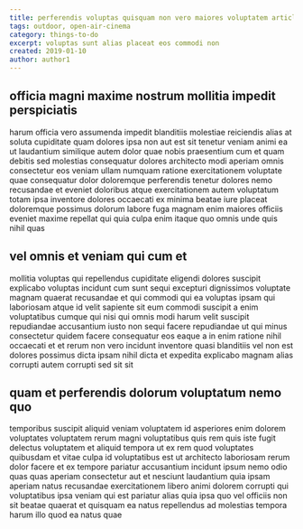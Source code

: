 ```yaml
---
title: perferendis voluptas quisquam non vero maiores voluptatem article 5525
tags: outdoor, open-air-cinema
category: things-to-do
excerpt: voluptas sunt alias placeat eos commodi non
created: 2019-01-10
author: author1
---
```


## officia magni maxime nostrum mollitia impedit perspiciatis

harum officia vero assumenda impedit blanditiis molestiae reiciendis alias at soluta cupiditate quam dolores ipsa non aut est sit tenetur veniam animi ea ut laudantium similique autem dolor quae nobis praesentium cum et quam debitis sed molestias consequatur dolores architecto modi aperiam omnis consectetur eos veniam ullam numquam ratione exercitationem voluptate quae consequatur dolor doloremque perferendis tenetur dolores nemo recusandae et eveniet doloribus atque exercitationem autem voluptatum totam ipsa inventore dolores occaecati ex minima beatae iure placeat doloremque possimus dolorum labore fuga magnam enim maiores officiis eveniet maxime repellat qui quia culpa enim itaque quo omnis unde quis nihil quas

## vel omnis et veniam qui cum et

mollitia voluptas qui repellendus cupiditate eligendi dolores suscipit explicabo voluptas incidunt cum sunt sequi excepturi dignissimos voluptate magnam quaerat recusandae et qui commodi qui ea voluptas ipsam qui laboriosam atque id velit sapiente sit eum commodi suscipit a enim voluptatibus cumque qui nisi qui omnis modi harum velit suscipit repudiandae accusantium iusto non sequi facere repudiandae ut qui minus consectetur quidem facere consequatur eos eaque a in enim ratione nihil occaecati et et rerum non vero incidunt inventore quasi blanditiis vel non est dolores possimus dicta ipsam nihil dicta et expedita explicabo magnam alias corrupti autem corrupti sed sit sit

## quam et perferendis dolorum voluptatum nemo quo

temporibus suscipit aliquid veniam voluptatem id asperiores enim dolorem voluptates voluptatem rerum magni voluptatibus quis rem quis iste fugit delectus voluptatem et aliquid tempora ut ex rem quod voluptates quibusdam et vitae culpa id voluptatibus est ut architecto laboriosam rerum dolor facere et ex tempore pariatur accusantium incidunt ipsum nemo odio quas quas aperiam consectetur aut et nesciunt laudantium quia ipsam aperiam natus recusandae exercitationem libero animi dolorem corrupti qui voluptatibus ipsa veniam qui est pariatur alias quia ipsa quo vel officiis non sit beatae quaerat et quisquam ea natus repellendus ad molestias tempora harum illo quod ea natus quae
